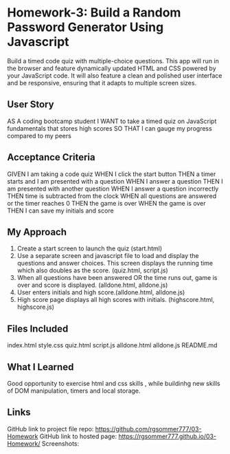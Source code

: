 # Homework-3: Build a Random Password Generator Using Javascript
 Build a timed code quiz with multiple-choice questions. This app will run in the browser and feature dynamically updated HTML and CSS powered by your JavaScript code. It will also feature a clean and polished user interface and be responsive, ensuring that it adapts to multiple screen sizes.

## User Story
AS A coding bootcamp student
I WANT to take a timed quiz on JavaScript fundamentals that stores high scores
SO THAT I can gauge my progress compared to my peers

## Acceptance Criteria
GIVEN I am taking a code quiz
WHEN I click the start button
THEN a timer starts and I am presented with a question
WHEN I answer a question
THEN I am presented with another question
WHEN I answer a question incorrectly
THEN time is subtracted from the clock
WHEN all questions are answered or the timer reaches 0
THEN the game is over
WHEN the game is over
THEN I can save my initials and score

## My Approach
1. Create a start screen to launch the quiz (start.html)
2. Use a separate screen and javascript file to load and display the questions and answer choices. This screen displays the running time which also doubles as the score. (quiz.html, script.js)
3. When all questions have been answered OR the time runs out, game is over and score is displayed. (alldone.html, alldone.js)
4. User enters initials and high score.(alldone.html, alldone.js)
5. High score page displays all high scores with initials. (highscore.html, highscore.js)

## Files Included
index.html
style.css
quiz.html
script.js
alldone.html
alldone.js
README.md

## What I Learned
Good opportunity to exercise html and css skills , while buildinhg new skills of DOM manipulation, timers and local storage.

## Links
GitHub link to project file repo: https://github.com/rgsommer777/03-Homework
GitHub link to hosted page: https://rgsommer777.github.io/03-Homework/
Screenshots:   
